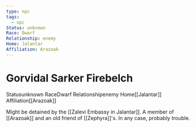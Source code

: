 ```yaml
---
type: npc
tags:
  - npc
Status: unknown
Race: Dwarf
Relationship: enemy
Home: Jalantar
Affiliation: Arazoak
---
```


# Gorvidal Sarker Firebelch
<span class="dataview inline-field"><span class="inline-field-key">Status</span><span class="inline-field-value">unknown</span></span>
<span class="dataview inline-field"><span class="inline-field-key">Race</span><span class="inline-field-value">Dwarf</span></span>
<span class="dataview inline-field"><span class="inline-field-key">Relationship</span><span class="inline-field-value">enemy</span></span>
<span class="dataview inline-field"><span class="inline-field-key">Home</span><span class="inline-field-value">[[Jalantar]]</span></span>
<span class="dataview inline-field"><span class="inline-field-key">Affiliation</span><span class="inline-field-value">[[Arazoak]]</span></span>

Might be detained by the [[Zalevi Embassy in Jalantar]]. A member of [[Arazoak]] and an old friend of [[Zephyra]]'s. In any case, probably trouble.

